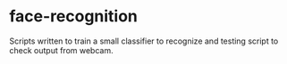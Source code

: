 # face-recognition
Scripts written to train a small classifier to recognize and testing script to check output from webcam.
